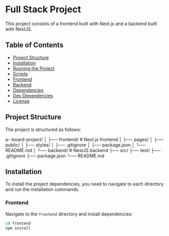 # Full Stack Project

This project consists of a frontend built with Next.js and a backend built with NestJS.

## Table of Contents

- [Project Structure](#project-structure)
- [Installation](#installation)
- [Running the Project](#running-the-project)
- [Scripts](#scripts)
- [Frontend](#frontend)
- [Backend](#backend)
- [Dependencies](#dependencies)
- [Dev Dependencies](#dev-dependencies)
- [License](#license)

## Project Structure

The project is structured as follows:

a--board-project/
│
├── frontend/ # Next.js frontend
│ ├── pages/
│ ├── public/
│ ├── styles/
│ ├── .gitignore
│ ├── package.json
│ └── README.md
│
└── backend/ # NestJS backend
├── src/
├── test/
├── .gitignore
├── package.json
└── README.md



## Installation

To install the project dependencies, you need to navigate to each directory and run the installation commands.

### Frontend

Navigate to the `frontend` directory and install dependencies:

```sh
cd frontend
npm install
